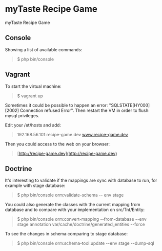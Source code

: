 myTaste Recipe Game
===================

myTaste Recipe Game


Console
-------
Showing a list of available commands:

> $ php bin/console


Vagrant
-------
To start the virtual machine:

> $ vagrant up

Sometimes it could be possible to happen an error: "SQLSTATE[HY000] [2002] Connection refused Error".
Then restart the VM in order to flush mysql privileges.

Edit your /et/hosts and add:

> 192.168.56.101 recipe-game.dev www.recipe-game.dev

Then you could access to the web on your browser:

> [http://recipe-game.dev](http://recipe-game.dev)


Doctrine
--------
It's interesting to validate if the mappings are sync with database to run, for example with stage database:

> $ php bin/console orm:validate-schema -- env stage

You could also generate the classes with the current mapping from database and to compare with your implementation on src/Tnt/Entity:

> $ php bin/console orm:convert-mapping --from-database --env stage annotation var/cache/doctrine/generated_entities --force


To see the changes in schema comparing to stage database:

> $ php bin/console orm:schema-tool:update --env stage --dump-sql

